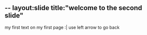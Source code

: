 --
layout:slide
title:"welcome to the second slide"
--
my first text on my first page :|
use left arrow to go back

